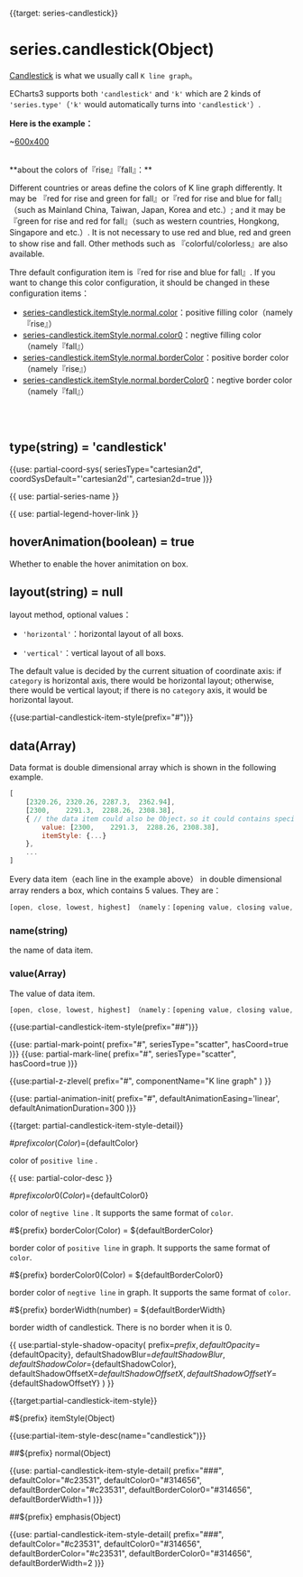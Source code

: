 
{{target: series-candlestick}}

# series.candlestick(Object)

[Candlestick](https://en.wikipedia.org/wiki/Candlestick_chart) is what we usually call `K line graph`。

ECharts3  supports both `'candlestick'` and `'k'` which are 2 kinds of `'series.type'`（`'k'` would automatically turns into `'candlestick'`）.

**Here is the example：**

~[600x400](${galleryViewPath}candlestick-sh&edit=1&reset=1)


<br>
**about the colors of『rise』『fall』：**

Different countries or areas define the colors of K line graph differently. It may be 『red for rise and green for fall』or『red for rise and blue for fall』（such as Mainland China, Taiwan, Japan, Korea and etc.）; and it may be 『green for rise and red for fall』（such as western countries, Hongkong, Singapore and etc.）. It is not necessary to use red and blue, red and green to show rise and fall. Other methods such as 『colorful/colorless』are also available.


Thre default configuration item is『red for rise and blue for fall』. If you want to change this color configuration, it should be changed in these configuration items：

+ [series-candlestick.itemStyle.normal.color](~series-candlestick.itemStyle.normal.color)：positive filling color（namely『rise』）
+ [series-candlestick.itemStyle.normal.color0](~series-candlestick.itemStyle.normal.color0)：negtive filling color（namely『fall』）
+ [series-candlestick.itemStyle.normal.borderColor](~series-candlestick.itemStyle.normal.borderColor)：positive border color（namely『rise』）
+ [series-candlestick.itemStyle.normal.borderColor0](series-candlestick.itemStyle.normal.borderColor0)：negtive border color（namely『fall』）


<br>
<br>

## type(string) = 'candlestick'

{{use: partial-coord-sys(
    seriesType="cartesian2d",
    coordSysDefault="'cartesian2d'",
    cartesian2d=true
)}}

{{ use: partial-series-name }}

{{ use: partial-legend-hover-link }}


## hoverAnimation(boolean) = true

Whether to enable the hover animitation on box.


## layout(string) = null

layout method, optional values：

+ `'horizontal'`：horizontal layout of all boxs.

+ `'vertical'`：vertical layout of all boxs.

The default value is decided by the current situation of coordinate axis: if `category` is horizontal axis, there would be horizontal layout; otherwise, there would be vertical layout; if there is no `category` axis, it would be horizontal layout. 



{{use:partial-candlestick-item-style(prefix="#")}}


## data(Array)

Data format is double dimensional array which is shown in the following example.

```javascript
[
    [2320.26, 2320.26, 2287.3,  2362.94],
    [2300,    2291.3,  2288.26, 2308.38],
    { // the data item could also be Object，so it could contains special setting values for this data item.
        value: [2300,    2291.3,  2288.26, 2308.38],
        itemStyle: {...}
    },
    ...
]
```

Every data item（each line in the example above） in double dimensional array renders a box, which contains 5 values. They are：

```javascript
[open, close, lowest, highest] （namely：[opening value, closing value, lowest value, highest value]）
```

### name(string)

the name of data item.

### value(Array)

The value of data item.


```javascript
[open, close, lowest, highest] （namely：[opening value, closing value, lowest value, highest value]）
```


{{use:partial-candlestick-item-style(prefix="##")}}



{{use: partial-mark-point(
    prefix="#",
    seriesType="scatter",
    hasCoord=true
)}}
{{use: partial-mark-line(
    prefix="#",
    seriesType="scatter",
    hasCoord=true
)}}

{{use:partial-z-zlevel(
    prefix="#",
    componentName="K line graph"
) }}

{{use: partial-animation-init(
    prefix="#",
    defaultAnimationEasing='linear',
    defaultAnimationDuration=300
)}}







{{target: partial-candlestick-item-style-detail}}

#${prefix} color(Color)=${defaultColor}

color of `positive line` .

{{ use: partial-color-desc }}

#${prefix} color0(Color)=${defaultColor0}

color of `negtive line` . It supports the same format of `color`.


#${prefix} borderColor(Color) = ${defaultBorderColor}

border color of `positive line` in graph.  It supports the same format of `color`. 


#${prefix} borderColor0(Color) = ${defaultBorderColor0}

border color of `negtive line` in graph.  It supports the same format of `color`. 


#${prefix} borderWidth(number) = ${defaultBorderWidth}

border width of candlestick. There is no border when it is 0.

{{ use:partial-style-shadow-opacity(
    prefix=${prefix},
    defaultOpacity=${defaultOpacity},
    defaultShadowBlur=${defaultShadowBlur},
    defaultShadowColor=${defaultShadowColor},
    defaultShadowOffsetX=${defaultShadowOffsetX},
    defaultShadowOffsetY=${defaultShadowOffsetY}
) }}









{{target:partial-candlestick-item-style}}


#${prefix} itemStyle(Object)

{{use:partial-item-style-desc(name="candlestick")}}


##${prefix} normal(Object)

{{use: partial-candlestick-item-style-detail(
    prefix="###",
    defaultColor="#c23531",
    defaultColor0="#314656",
    defaultBorderColor="#c23531",
    defaultBorderColor0="#314656",
    defaultBorderWidth=1
)}}

##${prefix} emphasis(Object)

{{use: partial-candlestick-item-style-detail(
    prefix="###",
    defaultColor="#c23531",
    defaultColor0="#314656",
    defaultBorderColor="#c23531",
    defaultBorderColor0="#314656",
    defaultBorderWidth=2
)}}


